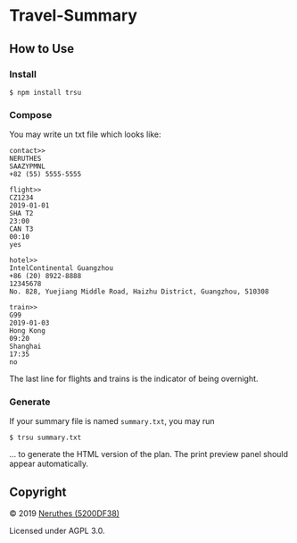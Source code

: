 # Travel-Summary

## How to Use

### Install

```
$ npm install trsu
```

### Compose

You may write un txt file which looks like:

```
contact>>
NERUTHES
SAAZYPMNL
+82 (55) 5555-5555

flight>>
CZ1234
2019-01-01
SHA T2
23:00
CAN T3
00:10
yes

hotel>>
IntelContinental Guangzhou
+86 (20) 8922-8888
12345678
No. 828, Yuejiang Middle Road, Haizhu District, Guangzhou, 510308

train>>
G99
2019-01-03
Hong Kong
09:20
Shanghai
17:35
no
```

The last line for flights and trains is the indicator of being overnight.

### Generate

If your summary file is named `summary.txt`, you may run

```
$ trsu summary.txt
```

... to generate the HTML version of the plan. The print preview panel should appear automatically.

## Copyright

© 2019 [Neruthes (5200DF38)](https://neruthes.xyz)

Licensed under AGPL 3.0.
